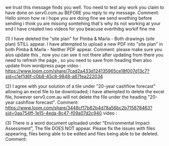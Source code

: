 we trust this message finds you well. You need to test any work you claim to have done on serv0.com.au BEFORE you reply to my message. 
Comment:  Hello simon how re i hope you are doing fine we send wvething before sending i think yu are missing somtehing that's why its not working at your end I have created two videos for you beacuse everthibg  workif fine me  

(1) I have deleted the "site plan" for Pimba & Marla - Both drawings (site plan) STILL appear. I have attempted to upload a new PDF into "site plan" in both Pimba & Marla - Neither PDF appear. 
Comment: please make sure you alos update this , now you can see it not there after updating from there you need to refresh the page , so you need to save from heading then also update from wordpress page 
video : https://www.loom.com/share/7cad2a433d124135965ce18f007d13c7?sid=c1ef1d6f-c0b8-45c8-9848-a67fea222034




(2) I agree with your solution of a tile under "20-year cashflow forecast" allowing an excel file to be downloaded; I have attempted to delete the excel file, however serv0.com.au will not delete the file under the heading "20-year cashflow forecast".
Comment: https://www.loom.com/share/3448cf17b82b4d78a56bc2b715878463?sid=0aa754ff-1e15-4eda-8c47-f09a07d2c940
video : 



(3) There is a word document uploaded under "Environmental Impact Assessment", The file DOES NOT appear. Please fix the issues with files appearing, files being able to be edited and files being able to be deleted.
Comment: 


